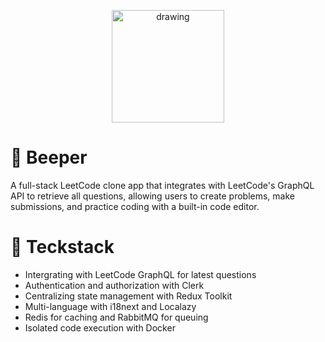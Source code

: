 <p align="center"><img src="https://github.com/user-attachments/assets/9176fbbb-7481-4d85-8c77-87092c2fa545" alt="drawing" width="180"/> </p>


# 📄 Beeper
A full-stack LeetCode clone app that integrates with LeetCode's GraphQL API to retrieve all questions, allowing users to create problems, make submissions, and practice coding with a built-in code editor.

# 🌟 Teckstack
+ Intergrating with LeetCode GraphQL for latest questions
+ Authentication and authorization with Clerk
+ Centralizing state management with Redux Toolkit
+ Multi-language with i18next and Localazy
+ Redis for caching and RabbitMQ for queuing
+ Isolated code execution with Docker

